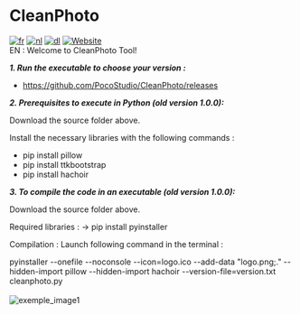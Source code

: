 # CleanPhoto
[![fr](https://img.shields.io/badge/Change_to_:-fr-blue.svg)](https://github.com/PocoStudio/CleanPhoto/blob/main/Exemples/README-CMP-FR.md) [![nl](https://img.shields.io/badge/Change_to_:-nl-orange.svg)](https://github.com/PocoStudio/CleanPhoto/blob/main/Exemples/README-CMP-NL.md) [![dl](https://img.shields.io/badge/CleanPhoto-Download-darkgreen.svg)](https://github.com/PocoStudio/CleanPhoto/releases) [![Website](https://img.shields.io/badge/Website-Open-darkblue.svg)](https://cleanphoto.capiomont.fr/)<br/>
EN :
Welcome to CleanPhoto Tool!

***1. Run the executable to choose your version :***

- https://github.com/PocoStudio/CleanPhoto/releases


***2. Prerequisites to execute in Python (old version 1.0.0):***

Download the source folder above.

Install the necessary libraries with the following commands :
- pip install pillow
- pip install ttkbootstrap
- pip install hachoir

***3. To compile the code in an executable (old version 1.0.0):***

Download the source folder above.

Required libraries : 
-> pip install pyinstaller

Compilation : Launch following command in the terminal :

pyinstaller --onefile --noconsole --icon=logo.ico --add-data "logo.png;." --hidden-import pillow --hidden-import hachoir --version-file=version.txt cleanphoto.py
<br />
<br />
![exemple_image1](https://github.com/user-attachments/assets/ef832a2c-ccfb-4021-b3de-27c5112cc546)

